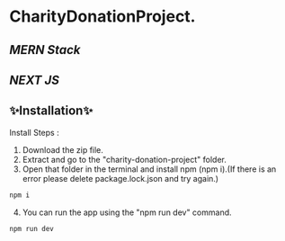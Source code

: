 #  CharityDonationProject.
## _MERN Stack_
## _NEXT JS_

## ✨Installation✨

Install Steps : 

1. Download the zip file.
2. Extract and go to the "charity-donation-project" folder.
3. Open that folder in the terminal and install npm (npm i).(If there is an error please delete package.lock.json and try again.)
```sh
npm i
```
4. You can run the app using the "npm run dev" command.
```sh
npm run dev
```
